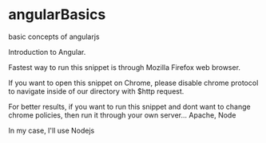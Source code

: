 # angularBasics
basic concepts of angularjs

Introduction to Angular.

Fastest way to run this snippet is through Mozilla Firefox web browser.

If you want to open this snippet on Chrome, please disable chrome protocol to navigate inside of our directory
with $http request. 

For better results, if you want to run this snippet and dont want to change chrome policies, then run it through your 
own server... Apache, Node

In my case, I'll use Nodejs
